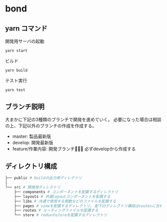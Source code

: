 # bond

## yarn コマンド

開発用サーバの起動

``` bash
yarn start
```

ビルド

```bash
yarn build
```

テスト実行

```bash
yarn test
```

## ブランチ説明

大まかに下記の3種類のブランチで開発を進めていく。
必要になった場合は相談の上、下記以外のブランチの作成を作成する。

- master: 製品最新版
- develop: 開発最新版
- feature/作業内容: 開発ブランチ 必ずdevelopから作成する

## ディレクトリ構成

```bash
├── public # buildの出力用ディレクトリ
│  
└── src # 開発用ディレクトリ
    ├── components # コンポーネントを配置するディレクトリ
    ├── layouts # 共通layoutコンポーネントを配置する
    ├── libs # 共通で使用する関数などのファイルを配置する
    ├── pages # viewを配置するディレクトリ, 配下のディレクトリ構成はroutesに合わせる
    ├── routes # ルーティングファイルを配置する
    └── store # reduxのstoreを配置するディレクトリ
```
